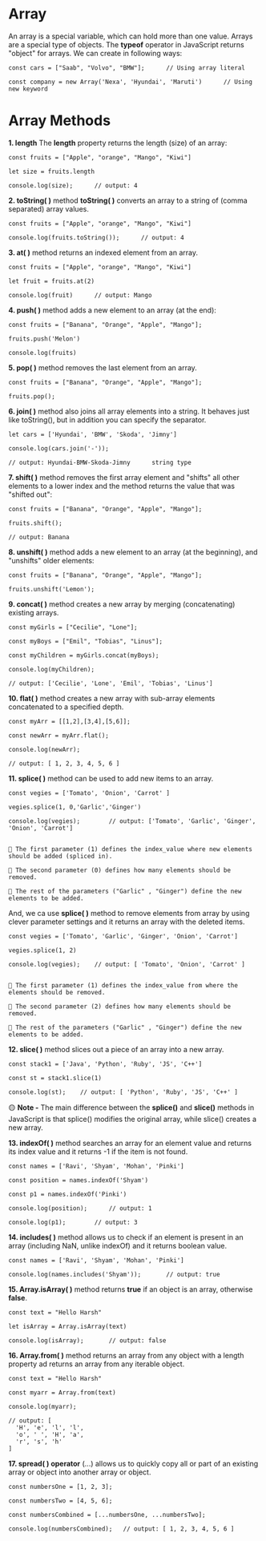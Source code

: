 # Array
An array is a special variable, which can hold more than one value. Arrays are a special type of objects. The **typeof** operator in JavaScript returns "object" for arrays. We can create in following ways:

    const cars = ["Saab", "Volvo", "BMW"];      // Using array literal

    const company = new Array('Nexa', 'Hyundai', 'Maruti')      // Using new keyword

# Array Methods
**1. length** The **length** property returns the length (size) of an array:

    const fruits = ["Apple", "orange", "Mango", "Kiwi"]
    
    let size = fruits.length
    
    console.log(size);      // output: 4

**2. toString( )** method **toString( )** converts an array to a string of (comma separated) array values.

    const fruits = ["Apple", "orange", "Mango", "Kiwi"]
    
    console.log(fruits.toString());      // output: 4

**3. at( )** method returns an indexed element from an array.

    const fruits = ["Apple", "orange", "Mango", "Kiwi"]
    
    let fruit = fruits.at(2)

    console.log(fruit)      // output: Mango

**4. push( )** method adds a new element to an array (at the end):

    const fruits = ["Banana", "Orange", "Apple", "Mango"];

    fruits.push('Melon')

    console.log(fruits)

**5. pop( )** method removes the last element from an array.

    const fruits = ["Banana", "Orange", "Apple", "Mango"];
    
    fruits.pop();

**6. join( )** method also joins all array elements into a string. It behaves just like toString(), but in addition you can specify the separator.

    let cars = ['Hyundai', 'BMW', 'Skoda', 'Jimny']
    
    console.log(cars.join('-'));

    // output: Hyundai-BMW-Skoda-Jimny      string type

**7. shift( )** method removes the first array element and "shifts" all other elements to a lower index and the method returns the value that was "shifted out":

    const fruits = ["Banana", "Orange", "Apple", "Mango"];
    
    fruits.shift();

    // output: Banana 

**8. unshift( )** method adds a new element to an array (at the beginning), and "unshifts" older elements:

    const fruits = ["Banana", "Orange", "Apple", "Mango"];
    
    fruits.unshift('Lemon');

**9. concat( )** method creates a new array by merging (concatenating) existing arrays.

    const myGirls = ["Cecilie", "Lone"];
    
    const myBoys = ["Emil", "Tobias", "Linus"];

    const myChildren = myGirls.concat(myBoys);
    
    console.log(myChildren);

    // output: ['Cecilie', 'Lone', 'Emil', 'Tobias', 'Linus']

**10. flat( )** method creates a new array with sub-array elements concatenated to a specified depth.

    const myArr = [[1,2],[3,4],[5,6]];
    
    const newArr = myArr.flat();
    
    console.log(newArr);

    // output: [ 1, 2, 3, 4, 5, 6 ]

**11. splice( )**  method can be used to add new items to an array.

    const vegies = ['Tomato', 'Onion', 'Carrot' ]
    
    vegies.splice(1, 0,'Garlic','Ginger')
    
    console.log(vegies);        // output: ['Tomato', 'Garlic', 'Ginger', 'Onion', 'Carrot']

    
    🔸 The first parameter (1) defines the index_value where new elements should be added (spliced in).

    🔸 The second parameter (0) defines how many elements should be removed.

    🔸 The rest of the parameters ("Garlic" , "Ginger") define the new elements to be added.

And, we ca use **splice( )** method to remove elements from array by using clever parameter settings and it returns an array with the deleted items.

    const vegies = ['Tomato', 'Garlic', 'Ginger', 'Onion', 'Carrot']

    vegies.splice(1, 2)

    console.log(vegies);    // output: [ 'Tomato', 'Onion', 'Carrot' ]


    🔸 The first parameter (1) defines the index_value from where the elements should be removed.

    🔸 The second parameter (2) defines how many elements should be removed.

    🔸 The rest of the parameters ("Garlic" , "Ginger") define the new elements to be added.

**12. slice( )** method slices out a piece of an array into a new array.

    const stack1 = ['Java', 'Python', 'Ruby', 'JS', 'C++']
    
    const st = stack1.slice(1)
    
    console.log(st);    // output: [ 'Python', 'Ruby', 'JS', 'C++' ]

🟡 **Note -** The main difference between the **splice()** and **slice()** methods in JavaScript is that splice() modifies the original array, while slice() creates a new array.

**13. indexOf( )** method searches an array for an element value and returns its index value and it returns -1 if the item is not found.

    const names = ['Ravi', 'Shyam', 'Mohan', 'Pinki']
    
    const position = names.indexOf('Shyam')
    
    const p1 = names.indexOf('Pinki')
    
    console.log(position);      // output: 1
    
    console.log(p1);        // output: 3

**14. includes( )** method allows us to check if an element is present in an array (including NaN, unlike indexOf) and it returns boolean value.

    const names = ['Ravi', 'Shyam', 'Mohan', 'Pinki']

    console.log(names.includes('Shyam'));       // output: true

**15. Array.isArray( )** method returns **true** if an object is an array, otherwise **false**.

    const text = "Hello Harsh"
    
    let isArray = Array.isArray(text)
    
    console.log(isArray);       // output: false

**16. Array.from( )** method returns an array from any object with a length property ad returns an array from any iterable object.

    const text = "Hello Harsh"
       
    const myarr = Array.from(text)
    
    console.log(myarr);

    // output: [
      'H', 'e', 'l', 'l',
      'o', ' ', 'H', 'a',
      'r', 's', 'h'
    ]

**17. spread( ) operator** (...) allows us to quickly copy all or part of an existing array or object into another array or object.

    const numbersOne = [1, 2, 3];
    
    const numbersTwo = [4, 5, 6];
    
    const numbersCombined = [...numbersOne, ...numbersTwo];
    
    console.log(numbersCombined);   // output: [ 1, 2, 3, 4, 5, 6 ]